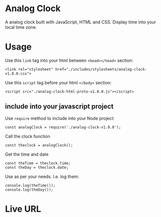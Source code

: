 # Analog Clock
A analog clock built with JavaScript, HTML and CSS. Display time into your local time zone.

# Usage

Use this `link` tag into your html between `<head></head>` section:
```
<link rel="stylesheet" href="./includes/stylesheets/analog-clock-v1.0.0.css">
```

Use this `script` tag before your html `</body>` section:
```
<script src="./analog-clock-html-proto-v1.0.0.js"></script>
```

## include into your javascript project
Use `require` method to include into your Node project:
```
const analogClock = require('./analog-clock-v1.0.0');
```

Call the clock function
```
const theclock = analogClock();
```

Get the time and date
```
const theTime = theclock.time;
const theDay = theclock.date;
```

Use as per your needs. I.e. log them:
```
console.log(theTime());
console.log(theDay());
```

# Live URL
<a href=""></a>